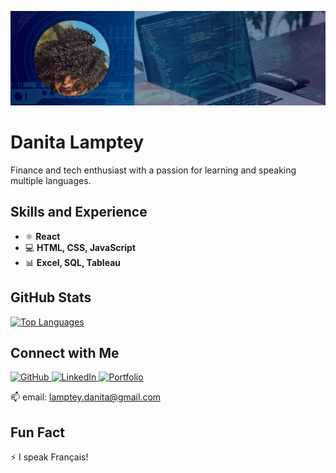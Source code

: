 ![Front-end Development](https://github.com/iamatinad/iamatinad/blob/main/banner-ati.jpg)

# Danita Lamptey
Finance and tech enthusiast with a passion for learning and speaking multiple languages.

## Skills and Experience
- ⚛ **React** 
- 💻 **HTML, CSS, JavaScript**
- 📊 **Excel, SQL, Tableau**



## GitHub Stats

<a href="https://github.com/anuraghazra/github-readme-stats">
  <img src="https://github-readme-stats.vercel.app/api/top-langs/?username=iamatinad&theme=transparent" alt="Top Languages">
</a>

## Connect with Me

<a href="https://github.com/iamatinad">
  <img src="https://img.shields.io/badge/GitHub-000000?style=for-the-badge&logo=github&logoColor=white" alt="GitHub" height="30">
</a>
<a href="https://www.linkedin.com/in/danita-lamptey/">
  <img src="https://img.shields.io/badge/LinkedIn-0077b5?style=for-the-badge&logo=linkedin&logoColor=white" alt="LinkedIn" height="30">
</a>
<a href="https://portfolio-danitalamptey.vercel.app/">
  <img src="https://img.shields.io/badge/Portfolio-000000?style=for-the-badge&logo=icloud&logoColor=white" alt="Portfolio" height="30">
</a>


📫  email: lamptey.danita@gmail.com




## Fun Fact
⚡ I speak Français!
